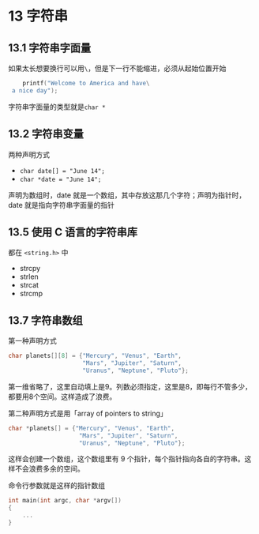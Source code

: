 # 13 字符串

## 13.1 字符串字面量

如果太长想要换行可以用`\`，但是下一行不能缩进，必须从起始位置开始

```c
    printf("Welcome to America and have\
 a nice day");
```

字符串字面量的类型就是`char *`

## 13.2 字符串变量

两种声明方式

- `char date[] = "June 14";`
- `char *date = "June 14";`

声明为数组时，date 就是一个数组，其中存放这那几个字符；声明为指针时，date 就是指向字符串字面量的指针

## 13.5 使用 C 语言的字符串库

都在 `<string.h>` 中

- strcpy
- strlen
- strcat
- strcmp

## 13.7 字符串数组

第一种声明方式

```c
char planets[][8] = {"Mercury", "Venus", "Earth",
                     "Mars", "Jupiter", "Saturn",
                     "Uranus", "Neptune", "Pluto"};
```

第一维省略了，这里自动填上是9。列数必须指定，这里是8，即每行不管多少，都要用8个空间。这样造成了浪费。

第二种声明方式是用「array of pointers to string」

```c
char *planets[] = {"Mercury", "Venus", "Earth",
                    "Mars", "Jupiter", "Saturn",
                    "Uranus", "Neptune", "Pluto"};
```

这样会创建一个数组，这个数组里有 9 个指针，每个指针指向各自的字符串。这样不会浪费多余的空间。

命令行参数就是这样的指针数组

```c
int main(int argc, char *argv[])
{
    ...
}
```
